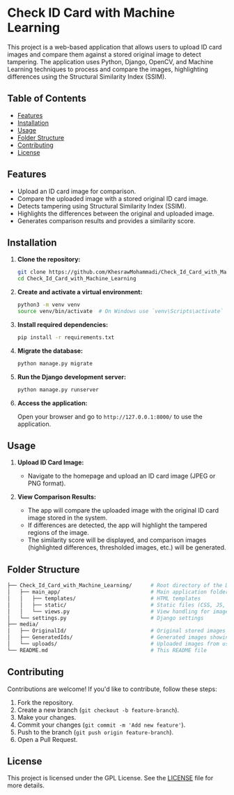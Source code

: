 
# Check ID Card with Machine Learning

This project is a web-based application that allows users to upload ID card images and compare them against a stored original image to detect tampering. The application uses Python, Django, OpenCV, and Machine Learning techniques to process and compare the images, highlighting differences using the Structural Similarity Index (SSIM).

## Table of Contents

- [Features](#features)
- [Installation](#installation)
- [Usage](#usage)
- [Folder Structure](#folder-structure)
- [Contributing](#contributing)
- [License](#license)

## Features

- Upload an ID card image for comparison.
- Compare the uploaded image with a stored original ID card image.
- Detects tampering using Structural Similarity Index (SSIM).
- Highlights the differences between the original and uploaded image.
- Generates comparison results and provides a similarity score.

## Installation

1. **Clone the repository:**

   ```bash
   git clone https://github.com/KhesrawMohammadi/Check_Id_Card_with_Machine_Learning.git
   cd Check_Id_Card_with_Machine_Learning
   ```

2. **Create and activate a virtual environment:**

   ```bash
   python3 -m venv venv
   source venv/bin/activate  # On Windows use `venv\Scripts\activate`
   ```

3. **Install required dependencies:**

   ```bash
   pip install -r requirements.txt
   ```

4. **Migrate the database:**

   ```bash
   python manage.py migrate
   ```

5. **Run the Django development server:**

   ```bash
   python manage.py runserver
   ```

6. **Access the application:**

   Open your browser and go to `http://127.0.0.1:8000/` to use the application.

## Usage

1. **Upload ID Card Image:**
   - Navigate to the homepage and upload an ID card image (JPEG or PNG format).
   
2. **View Comparison Results:**
   - The app will compare the uploaded image with the original ID card image stored in the system.
   - If differences are detected, the app will highlight the tampered regions of the image.
   - The similarity score will be displayed, and comparison images (highlighted differences, thresholded images, etc.) will be generated.

## Folder Structure

```bash
├── Check_Id_Card_with_Machine_Learning/      # Root directory of the Django project
│   ├── main_app/                             # Main application folder
│   │   ├── templates/                        # HTML templates
│   │   ├── static/                           # Static files (CSS, JS, etc.)
│   │   └── views.py                          # View handling for image upload and comparison
│   └── settings.py                           # Django settings
├── media/
│   ├── OriginalId/                           # Original stored images (ID card)
│   ├── GeneratedIds/                         # Generated images showing tampering detection
│   └── uploads/                              # Uploaded images from users
└── README.md                                 # This README file
```

## Contributing

Contributions are welcome! If you'd like to contribute, follow these steps:

1. Fork the repository.
2. Create a new branch (`git checkout -b feature-branch`).
3. Make your changes.
4. Commit your changes (`git commit -m 'Add new feature'`).
5. Push to the branch (`git push origin feature-branch`).
6. Open a Pull Request.

## License

This project is licensed under the GPL License. See the [LICENSE](LICENSE) file for more details.
